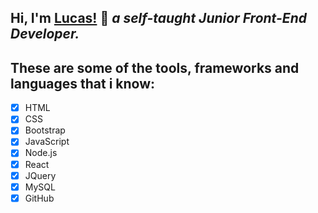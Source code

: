 ## Hi, I'm [Lucas!](https://lucaspiritogit.github.io/portfoliocmd/) :wave: ***a self-taught Junior Front-End Developer.***
## These are some of the tools, frameworks and languages that i know:
- [x] HTML
- [x] CSS
- [x] Bootstrap
- [x] JavaScript
- [x] Node.js
- [x] React
- [x] JQuery
- [x] MySQL
- [x] GitHub
